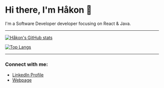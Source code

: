 # Hi there, I'm Håkon 👋

I'm a Software Developer developer focusing on React & Java.

---

[![Håkon's GitHub stats](https://github-readme-stats.vercel.app/api?username=hakver29&show_icons=true&theme=dracula)](https://github.com/anuraghazra/github-readme-stats)

[![Top Langs](https://github-readme-stats.vercel.app/api/top-langs/?username=hakver29&layout=compact&theme=dracula)](https://github.com/anuraghazra/github-readme-stats)

---

### Connect with me:
- [LinkedIn Profile](https://linkedin.com/in/hakonveras)
- [Webpage](https://veraas.no)
